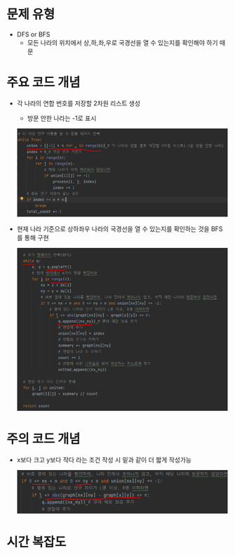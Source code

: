 # 문제 유형
- DFS or BFS
  - 모든 나라의 위치에서 상,하,좌,우로 국경선을 열 수 있는지를 확인해야 하기 때문

# 주요 코드 개념
- 각 나라의 연합 번호를 저장할 2차원 리스트 생성
  - 방문 안한 나라는 -1로 표시 
  
  ![img_6.png](img_6.png)

- 현재 나라 기준으로 상하좌우 나라의 국경선을 열 수 있는지를 확인하는 것을 BFS를 통해 구현
    
  ![img_7.png](img_7.png)

# 주의 코드 개념 
- x보다 크고 y보다 작다 라는 조건 작성 시 밑과 같이 더 짧게 작성가능

  ![img_8.png](img_8.png)

# 시간 복잡도 